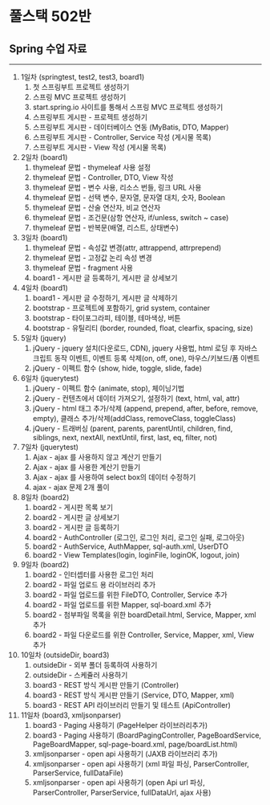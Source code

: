 # 풀스택 502반
## Spring 수업 자료

---

1. 1일차 (springtest, test2, test3, board1)
	1. 첫 스프링부트 프로젝트 생성하기
	2. 스프링 MVC 프로젝트 생성하기
	3. start.spring.io 사이트를 통해서 스프링 MVC 프로젝트 생성하기
	4. 스프링부트 게시판 - 프로젝트 생성하기
	5. 스프링부트 게시판 - 데이터베이스 연동 (MyBatis, DTO, Mapper)
	6. 스프링부트 게시판 - Controller, Service 작성 (게시물 목록)
	7. 스프링부트 게시판 - View 작성 (게시물 목록)
2. 2일차 (board1)
	1. thymeleaf 문법 - thymeleaf 사용 설정
	2. thymeleaf 문법 - Controller, DTO, View 작성
	3. thymeleaf 문법 - 변수 사용, 리소스 번들, 링크 URL 사용
	4. thymeleaf 문법 - 선택 변수, 문자열, 문자열 대치, 숫자, Boolean
	5. thymeleaf 문법 - 산술 연산자, 비교 연산자
	6. thymeleaf 문법 - 조건문(삼항 연산자, if/unless, switch ~ case)
	7. thymeleaf 문법 - 반복문(배열, 리스트, 상태변수)
3. 3일차 (board1)
	1. thymeleaf 문법 - 속성값 변경(attr, attrappend, attrprepend)
	2. thymeleaf 문법 - 고정값 논리 속성 변경
	3. thymeleaf 문법 - fragment 사용
	4. board1 - 게시판 글 등록하기, 게시판 글 상세보기
4. 4일차 (board1)
	1. board1 - 게시판 글 수정하기, 게시판 글 삭제하기
	2. bootstrap - 프로젝트에 포함하기, grid system, container
	3. bootstrap - 타이포그라피, 테이블, 테마색상, 버튼
	4. bootstrap - 유틸리티 (border, rounded, float, clearfix, spacing, size)
5. 5일차 (jquery)
	1. jQuery - jquery 설치(다운로드, CDN), jquery 사용법, html 로딩 후 자바스크립트 동작 이벤트, 이벤트 등록 삭제(on, off, one), 마우스/키보드/폼 이벤트
	2. jQuery - 이펙트 함수 (show, hide, toggle, slide, fade)
6. 6일차 (jquerytest)
	1. jQuery - 이펙트 함수 (animate, stop), 체이닝기법
	2. jQuery - 컨텐츠에서 데이터 가져오기, 설정하기 (text, html, val, attr)
	3. jQuery - html 태그 추가/삭제 (append, prepend, after, before, remove, empty), 클래스 추가/삭제(addClass, removeClass, toggleClass)
	4. jQuery - 트래버싱 (parent, parents, parentUntil, children, find, siblings, next, nextAll, nextUntil, first, last, eq, filter, not)
7. 7일차 (jquerytest)
	1. Ajax - ajax 를 사용하지 않고 계산기 만들기
	2. Ajax - ajax 를 사용한 계산기 만들기
	3. Ajax - ajax 를 사용하여 select box의 데이터 수정하기
	4. ajax - ajax 문제 2개 풀이
8. 8일차 (board2)
	1. board2 - 게시판 목록 보기
	2. board2 - 게시판 글 상세보기
	3. board2 - 게시판 글 등록하기
	4. board2 - AuthController (로그인, 로그인 처리, 로그인 실패, 로그아웃)
	5. board2 - AuthService, AuthMapper, sql-auth.xml, UserDTO
	6. board2 - View Templates(login, loginFile, loginOK, logout, join)
9. 9일차 (board2)
	1. board2 - 인터셉터를 사용한 로그인 처리
	2. board2 - 파일 업로드 용 라이브러리 추가
	3. board2 - 파일 업로드를 위한 FileDTO, Controller, Service 추가
	4. board2 - 파일 업로드를 위한 Mapper, sql-board.xml 추가
	5. board2 - 첨부파일 목록을 위한 boardDetail.html, Service, Mapper, xml 추가
	6. board2 - 파일 다운로드를 위한 Controller, Service, Mapper, xml, View 추가
10. 10일차 (outsideDir, board3)
	1. outsideDir - 외부 폴더 등록하여 사용하기
	2. outsideDir - 스케쥴러 사용하기
	3. board3 - REST 방식 게시판 만들기 (Controller)
	4. board3 - REST 방식 게시판 만들기 (Service, DTO, Mapper, xml)
	5. board3 - REST API 라이브러리 만들기 및 테스트 (ApiController)
11. 11일차 (board3, xmljsonparser)
	1. board3 - Paging 사용하기 (PageHelper 라이브러리추가)
	2. board3 - Paging 사용하기 (BoardPagingController, PageBoardService, PageBoardMapper, sql-page-board.xml, page/boardList.html)
	3. xmljsonparser - open api 사용하기 (JAXB 라이브러리 추가)
	4. xmljsonparser - open api 사용하기 (xml 파일 파싱, ParserController, ParserService, fullDataFile)
	5. xmljsonparser - open api 사용하기 (open Api url 파싱, ParserController, ParserService, fullDataUrl, ajax 사용)